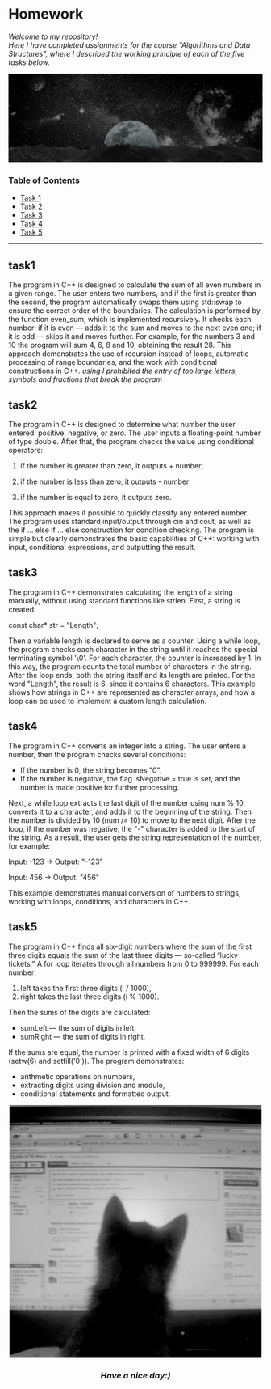 # Homework
*Welcome to my repository!  
Here I have completed assignments for the course "Algorithms and Data Structures", where I described the working principle of each of the five tasks below.*

<img src="https://github.com/Smyrfy/picture/raw/main/IMG_20251001_202620_143.jpg" alt="Moon and stars" width="1000">

### Table of Contents
- [Task 1](#task1)
- [Task 2](#task2)
- [Task 3](#task3)
- [Task 4](#task4)
- [Task 5](#task5)

---

   ## task1
The program in C++ is designed to calculate the sum of all even numbers in a given range. The user enters two numbers, and if the first is greater than the second, the program automatically swaps them using std::swap to ensure the correct order of the boundaries.
The calculation is performed by the function even_sum, which is implemented recursively. It checks each number: if it is even — adds it to the sum and moves to the next even one; if it is odd — skips it and moves further.
For example, for the numbers 3 and 10 the program will sum 4, 6, 8 and 10, obtaining the result 28. This approach demonstrates the use of recursion instead of loops, automatic processing of range boundaries, and the work with conditional constructions in C++. 
*using <limits> I prohibited the entry of too large letters, symbols and fractions that break the program*

  ## task2

The program in C++ is designed to determine what number the user entered: positive, negative, or zero.
The user inputs a floating-point number of type double. After that, the program checks the value using conditional operators:

1. if the number is greater than zero, it outputs + number;

2. if the number is less than zero, it outputs - number;

3. if the number is equal to zero, it outputs zero.

This approach makes it possible to quickly classify any entered number. The program uses standard input/output through cin and cout, as well as the if ... else if ... else construction for condition checking.
The program is simple but clearly demonstrates the basic capabilities of C++: working with input, conditional expressions, and outputting the result.

  ## task3

The program in C++ demonstrates calculating the length of a string manually, without using standard functions like strlen.
First, a string is created:

const char* str = "Length";

Then a variable length is declared to serve as a counter.
Using a while loop, the program checks each character in the string until it reaches the special terminating symbol '\0'. For each character, the counter is increased by 1. In this way, the program counts the total number of characters in the string.
After the loop ends, both the string itself and its length are printed. For the word "Length", the result is 6, since it contains 6 characters.
This example shows how strings in C++ are represented as character arrays, and how a loop can be used to implement a custom length calculation.

  ## task4

The program in C++ converts an integer into a string.
The user enters a number, then the program checks several conditions:
- If the number is 0, the string becomes "0".
- If the number is negative, the flag isNegative = true is set, and the number is made positive for further processing.
  
Next, a while loop extracts the last digit of the number using num % 10, converts it to a character, and adds it to the beginning of the string. Then the number is divided by 10 (num /= 10) to move to the next digit.
After the loop, if the number was negative, the "-" character is added to the start of the string.
As a result, the user gets the string representation of the number, for example:

Input: -123 → Output: "-123"

Input: 456 → Output: "456"

This example demonstrates manual conversion of numbers to strings, working with loops, conditions, and characters in C++.

  ## task5

The program in C++ finds all six-digit numbers where the sum of the first three digits equals the sum of the last three digits — so-called “lucky tickets.”
A for loop iterates through all numbers from 0 to 999999. For each number:

1. left takes the first three digits (i / 1000),
2. right takes the last three digits (i % 1000).

Then the sums of the digits are calculated:

- sumLeft — the sum of digits in left,
- sumRight — the sum of digits in right.

If the sums are equal, the number is printed with a fixed width of 6 digits (setw(6) and setfill('0')).
The program demonstrates:

- arithmetic operations on numbers,
- extracting digits using division and modulo,
- conditional statements and formatted output.

<p align="center"><img src="https://github.com/Smyrfy/picture/raw/main/a12ac7f72946ef74e08d77e13b0e936d.jpg" alt="Cat" width="500"></p>

 ### *<p align="center"> Have a nice day:) </p>*


